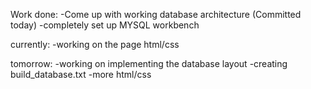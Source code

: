 Work done:
-Come up with working database architecture (Committed today)
-completely set up MYSQL workbench 

currently:
-working on the page html/css

tomorrow:
-working on implementing the database layout
-creating build_database.txt
-more html/css